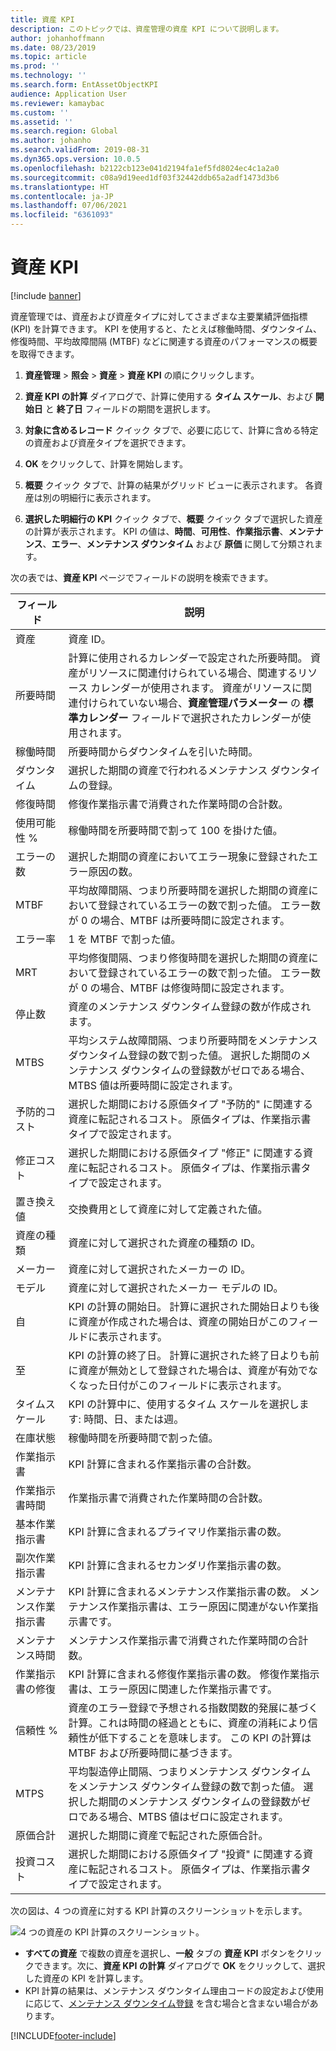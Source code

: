```yaml
---
title: 資産 KPI
description: このトピックでは、資産管理の資産 KPI について説明します。
author: johanhoffmann
ms.date: 08/23/2019
ms.topic: article
ms.prod: ''
ms.technology: ''
ms.search.form: EntAssetObjectKPI
audience: Application User
ms.reviewer: kamaybac
ms.custom: ''
ms.assetid: ''
ms.search.region: Global
ms.author: johanho
ms.search.validFrom: 2019-08-31
ms.dyn365.ops.version: 10.0.5
ms.openlocfilehash: b2122cb123e041d2194fa1ef5fd8024ec4c1a2a0
ms.sourcegitcommit: c08a9d19eed1df03f32442ddb65a2adf1473d3b6
ms.translationtype: HT
ms.contentlocale: ja-JP
ms.lasthandoff: 07/06/2021
ms.locfileid: "6361093"
---
```

# <a name="asset-kpis"></a>資産 KPI

[!include [banner](../../includes/banner.md)]

 

資産管理では、資産および資産タイプに対してさまざまな主要業績評価指標 (KPI) を計算できます。 KPI を使用すると、たとえば稼働時間、ダウンタイム、修復時間、平均故障間隔 (MTBF) などに関連する資産のパフォーマンスの概要を取得できます。

1. **資産管理** > **照会** > **資産** > **資産 KPI** の順にクリックします。

2. **資産 KPI の計算** ダイアログで、計算に使用する **タイム スケール**、および **開始日** と **終了日** フィールドの期間を選択します。 

3. **対象に含めるレコード** クイック タブで、必要に応じて、計算に含める特定の資産および資産タイプを選択できます。

4. **OK** をクリックして、計算を開始します。

5. **概要** クイック タブで、計算の結果がグリッド ビューに表示されます。 各資産は別の明細行に表示されます。

6. **選択した明細行の KPI** クイック タブで、**概要** クイック タブで選択した資産の計算が表示されます。 KPI の値は、**時間**、**可用性**、**作業指示書**、**メンテナンス**、**エラー**、**メンテナンス ダウンタイム** および **原価** に関して分類されます。

次の表では、**資産 KPI** ページでフィールドの説明を検索できます。

| フィールド                   | 説明                                                                                                                                                                                                                                                                                           |
|-------------------------|-------------------------------------------------------------------------------------------------------------------------------------------------------------------------------------------------------------------------------------------------------------------------------------------------------|
| 資産                   | 資産 ID。                                                                                                                                                                                                                                                                                             |
| 所要時間              | 計算に使用されるカレンダーで設定された所要時間。 資産がリソースに関連付けられている場合、関連するリソース カレンダーが使用されます。 資産がリソースに関連付けられていない場合、**資産管理パラメーター** の **標準カレンダー** フィールドで選択されたカレンダーが使用されます。 |
| 稼働時間                  | 所要時間からダウンタイムを引いた時間。                                                                                                                                                                                                                                                                            |
| ダウンタイム                | 選択した期間の資産で行われるメンテナンス ダウンタイムの登録。                                                                                                                                                                                                                              |
| 修復時間             | 修復作業指示書で消費された作業時間の合計数。                                                                                                                                                                                                                                            |
| 使用可能性 %          | 稼働時間を所要時間で割って 100 を掛けた値。                                                                                                                                                                                                                                                   |
| エラーの数        | 選択した期間の資産においてエラー現象に登録されたエラー原因の数。                                                                                                                                                                                                             |
| MTBF                    | 平均故障間隔、つまり所要時間を選択した期間の資産において登録されているエラーの数で割った値。 エラー数が 0 の場合、MTBF は所要時間に設定されます。                                                                                                                   |
| エラー率               | 1 を MTBF で割った値。                                                                                                                                                                                                                                                                                    |
| MRT                     | 平均修復間隔、つまり修復時間を選択した期間の資産において登録されているエラーの数で割った値。 エラー数が 0 の場合、MTBF は修復時間に設定されます。                                                                                                                           |
| 停止数         | 資産のメンテナンス ダウンタイム登録の数が作成されます。                                                                                                                                                                                                                                     |
| MTBS                    | 平均システム故障間隔、つまり所要時間をメンテナンス ダウンタイム登録の数で割った値。 選択した期間のメンテナンス ダウンタイムの登録数がゼロである場合、MTBS 値は所要時間に設定されます。                                                                                      |
| 予防的コスト         | 選択した期間における原価タイプ "予防的" に関連する資産に転記されるコスト。 原価タイプは、作業指示書タイプで設定されます。                                                                                                                                                                       |
| 修正コスト         | 選択した期間における原価タイプ "修正" に関連する資産に転記されるコスト。 原価タイプは、作業指示書タイプで設定されます。                                                                                                                                                                       |
| 置き換え値       | 交換費用として資産に対して定義された値。                                                                                                                                                                                                                                                  |
| 資産の種類             | 資産に対して選択された資産の種類の ID。                                                                                                                                                                                                                                             |
| メーカー           | 資産に対して選択されたメーカーの ID。                                                                                                                                                                                                                                                 |
| モデル                   | 資産に対して選択されたメーカー モデルの ID。                                                                                                                                                                                                                                           |
| 自               | KPI の計算の開始日。 計算に選択された開始日よりも後に資産が作成された場合は、資産の開始日がこのフィールドに表示されます。                                                                                                                                  |
| 至                 | KPI の計算の終了日。 計算に選択された終了日よりも前に資産が無効として登録された場合は、資産が有効でなくなった日付がこのフィールドに表示されます。                                                                                               |
| タイムスケール              | KPI の計算中に、使用するタイム スケールを選択します: 時間、日、または週。                                                                                                                                                                                                            |
| 在庫状態            | 稼働時間を所要時間で割った値。                                                                                                                                                                                                                                                                         |
| 作業指示書             | KPI 計算に含まれる作業指示書の合計数。                                                                                                                                                                                                                                          |
| 作業指示書時間         | 作業指示書で消費された作業時間の合計数。                                                                                                                                                                                                                                               |
| 基本作業指示書     | KPI 計算に含まれるプライマリ作業指示書の数。                                                                                                                                                                                                                                        |
| 副次作業指示書   | KPI 計算に含まれるセカンダリ作業指示書の数。                                                                                                                                                                                                                                      |
| メンテナンス作業指示書 | KPI 計算に含まれるメンテナンス作業指示書の数。 メンテナンス作業指示書は、エラー原因に関連がない作業指示書です。                                                                                                                                                             |
| メンテナンス時間        | メンテナンス作業指示書で消費された作業時間の合計数。                                                                                                                                                                                                                                       |
| 作業指示書の修復      | KPI 計算に含まれる修復作業指示書の数。 修復作業指示書は、エラー原因に関連した作業指示書です。                                                                                                                                                                        |
| 信頼性 %           | 資産のエラー登録で予想される指数関数的発展に基づく計算。これは時間の経過とともに、資産の消耗により信頼性が低下することを意味します。 この KPI の計算は MTBF および所要時間に基づきます。                                                            |
| MTPS                    | 平均製造停止間隔、つまりメンテナンス ダウンタイムをメンテナンス ダウンタイム登録の数で割った値。 選択した期間のメンテナンス ダウンタイムの登録数がゼロである場合、MTBS 値はゼロに設定されます。                                                                               |
| 原価合計              | 選択した期間に資産で転記された原価合計。                                                                                                                                                                                                                                              |
| 投資コスト         | 選択した期間における原価タイプ "投資" に関連する資産に転記されるコスト。 原価タイプは、作業指示書タイプで設定されます。                                                                                                                                                                       |

次の図は、4 つの資産に対する KPI 計算のスクリーンショットを示します。

![4 つの資産の KPI 計算のスクリーンショット。](media/11-controlling-and-reporting.png)

- **すべての資産** で複数の資産を選択し、**一般** タブの **資産 KPI** ボタンをクリックできます。次に、**資産 KPI の計算** ダイアログで **OK** をクリックして、選択した資産の KPI を計算します。  
- KPI 計算の結果は、メンテナンス ダウンタイム理由コードの設定および使用に応じて、[メンテナンス ダウンタイム登録](../work-orders/maintenance-downtime.md) を含む場合と含まない場合があります。 



[!INCLUDE[footer-include](../../../includes/footer-banner.md)]